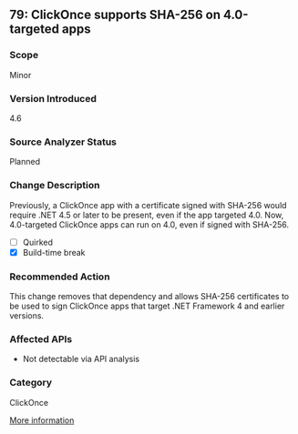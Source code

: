 ## 79: ClickOnce supports SHA-256 on 4.0-targeted apps

### Scope
Minor

### Version Introduced
4.6

### Source Analyzer Status
Planned

### Change Description
Previously, a ClickOnce app with a certificate signed with SHA-256 would require .NET 4.5 or later to be present, even if the app targeted 4.0. Now, 4.0-targeted ClickOnce apps can run on 4.0, even if signed with SHA-256.

- [ ] Quirked
- [x] Build-time break

### Recommended Action
This change removes that dependency and allows SHA-256 certificates to be used to sign ClickOnce apps that target .NET Framework 4 and earlier versions.

### Affected APIs
* Not detectable via API analysis

### Category
ClickOnce

[More information](https://msdn.microsoft.com/en-us/library/dn833125(v=vs.110).aspx#ClickOnce)

<!--
    ### Notes
    We could possibly detect this by analyzing ClickOnce manifests and looking for SHA-256 certs.
-->


